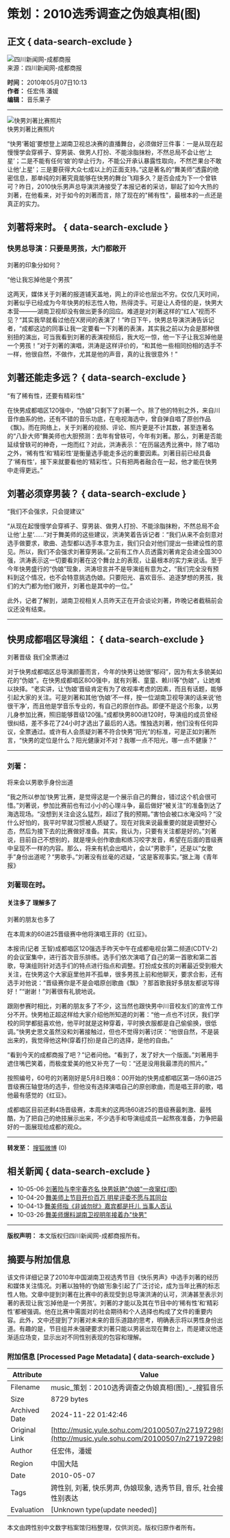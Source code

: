 # 策划：2010选秀调查之伪娘真相(图)

## 正文 { data-search-exclude }


![四川新闻网-成都商报](http://photocdn.sohu.com/20061227/Img247299768.gif)  
来源：四川新闻网-成都商报  

**时间：** 2010年05月07日10:13  
**作者：** 任宏伟 潘媛  
**编辑：** 音乐果子  

---

![快男刘著比赛照片](http://photocdn.sohu.com/20100507/Img271972991.jpg)  
快男刘著比赛照片

“快男‘著姐’要想登上湖南卫视总决赛的直播舞台，必须做好三件事：一是从现在起慢慢学会穿裤子、穿男装、做男人打扮、不能涂脂抹粉，不然总局不会让他‘上星’；二是不能有任何‘娘’的举止行为，不能公开承认暴露性取向，不然芒果台不敢让他‘上星’；三是要获得大众七成以上的正面支持。”这是著名的“舞美师”透露的绝密信息，那单纯的刘著究竟能够在快男的舞台飞翔多久？是否会成为下一个曾轶可？昨日，2010快乐男声总导演洪涛接受了本报记者的采访，聊起了如今大热的刘著，在他看来，对于如今的刘著而言，除了现在的"稀有性"，最根本的一点还是真正的实力。

## 刘著将来时。 { data-search-exclude }

### 快男总导演：只要是男孩，大门都敞开

刘著的印象分如何？

“他让我忘掉他是个男孩”

这两天，媒体关于刘著的报道铺天盖地，网上的评论也层出不穷。仅仅几天时间，刘著似乎已经成为今年快男的标志性人物，热得烫手。可是让人奇怪的是，快男大本营———湖南卫视却没有做出更多的回应。难道是对刘著这样的“红人”视而不见？“其实我早就看过他在X房间的表演了！”昨日下午，快男总导演洪涛告诉记者，“成都这边的同事让我一定要看一下刘著的表演，其实我之前以为会是那种很别扭的演出，可当我看到刘著的表演视频后，我大吃一惊，他一下子让我忘掉他是一个男孩！”对于刘著的演唱，洪涛是这样评价的，“和其他一些相同扮相的选手不一样，他很自然，不做作，尤其是他的声音，真的让我很意外！”

## 刘著还能走多远？ { data-search-exclude }

“有了稀有性，还要有精彩性”

在快男成都唱区120强中，“伪娘”只剩下了刘著一个。除了他的特别之外，来自川音作曲系的他，还有不错的音乐功底，在电视海选中，曾自弹自唱了原创作品《飘》。而在网络上，关于刘著的视频、评论、照片更是不计其数，甚至连著名的“八卦大师”舞美师也大胆预测：去年有曾轶可，今年有刘著。那么，刘著是否能延续曾轶可的神奇，一炮而红？对此，洪涛表示：“在历届选秀比赛中，除了唱功之外，‘稀有性’和‘精彩性’是衡量选手能走多远的重要因素。刘著目前已经具备了‘稀有性’，接下来就要看他的‘精彩性’。只有把两者融合在一起，他才能在快男中走得更远。”

## 刘著必须穿男装？ { data-search-exclude }

“我们不会强求，只会提建议”

“从现在起慢慢学会穿裤子、穿男装、做男人打扮、不能涂脂抹粉，不然总局不会让他‘上星’……”对于舞美师的这些建议，洪涛笑着告诉记者：“我们从来不会刻意对选手做要求，歌曲、造型都以选手本意为主，我们只会对他们提出一些建设性的意见。所以，我们不会强求刘著穿男装。”之前有工作人员透露刘著肯定会进全国300强，洪涛表示这一切要看刘著在这个舞台上的表现，让最根本的实力来说话。至于今年快男盛行的“伪娘”现象，洪涛坦言并不是导演组有意为之，“我们完全没有预料到这个情况，也不会特意挑选伪娘。只要阳光、喜欢音乐、追逐梦想的男孩，我们的大门都为他们敞开，刘著也是其中的一位。”

此外，记者了解到，湖南卫视相关人员昨天正在开会谈论刘著，昨晚记者截稿前会议还没有结束。

---

## 快男成都唱区导演组： { data-search-exclude }

刘著晋级 我们全票通过

对于快男成都唱区总导演颜蕾而言，今年的快男让她很“郁闷”，因为有太多貌美如花的“伪娘”。在快男成都唱区800强中，就有刘著、童童、赖川等“伪娘”，让她难以抉择。“老实讲，让‘伪娘’晋级肯定有为了收视率考虑的因素，而且有话题，能够引起大家的关注。可是刘著和其他‘伪娘’不一样，按一位湖南卫视导演的话来说‘他很干净’，而且他是学音乐专业的，有自己的原创作品。即便不是这个形象，以男儿身参加比赛，照旧能够晋级120强。”成都快男800进120时，导演组的成员曾经很纠结，差不多花了24小时才选出了最后的人选。惟独选刘著，他们没有任何异议，全票通过。或许有人会质疑刘著不符合快男“阳光”的标准，可是正如刘著所言，“快男的定位是什么？阳光健康对不对？我哪一点不阳光，哪一点不健康？”  

---

### 刘著：

将来会以男歌手身份出道

“我之所以参加‘快男’比赛，是觉得这是一个展示自己的舞台，错过这个机会很可惜。”刘著说，参加比赛前也有过小小的心理斗争，最后做好“被关注”的准备到达了海选现场。“没想到关注会这么猛烈，超过了我的预期。”害怕会被口水淹没吗？“没什么好怕的，我平时早就习惯被人质疑了。现在对我来说最重要的就是调整好心态，然后为接下去的比赛做好准备。其实，我认为，只要有关注都是好的。”刘著说，目前自己不想别的，就是埋头创作歌曲和练习咬字发音，希望在后面的晋级赛中呈现不一样的内容。那么，将来有机会出唱片，会以“男歌手”，还是以“女歌手”身份出道呢？“男歌手。”刘著没有丝毫的迟疑，“这是客观事实。”据上海《青年报》

### 刘著现在时。

#### 关注多了 理解多了

刘著的朋友也多了

在本周末的60进25晋级赛中他将演唱王菲的《红豆》。

本报讯(记者 王智)成都唱区120强选手昨天中午在成都电视台第二频道(CDTV-2)的会议室集中，进行首次音乐排练。选手们依次演唱了自己的第一首歌和第二首歌，导演组则针对选手们的特点进行指点和调整。打扮成女孩的刘著最近受到极大关注，在快男这个大家庭里他并不孤单，很多男孩上前和他聊天，要求合影，还有选手对他说：“晋级赛你是不是会唱原创歌曲《飘》？那首歌我好多朋友都说写得好！”“谢谢！”刘著很有礼貌地说。

跟刚参赛时相比，刘著的朋友多了不少，这当然也跟快男中川音校友们的宣传工作分不开。快男柏正超这样给大家介绍他所知道的刘著：“他一点也不讨厌，我们学校的同学都挺喜欢他，他平时就是这种穿着，平时换衣服都是自己偷偷换，很低调。”快男史思文虽然没和刘著接触过，但也不觉得刘著讨厌：“他很自然，不是装出来的，我觉得他这种(穿着打扮)是自己的选择，是他的自由。”

“看到今天的成都商报了吧？”记者问他。“看到了，发了好大一个版面。”刘著用手遮住嘴巴笑着，而极度爱美的他又补充了一句：“还是没用我最漂亮的照片。”

按照编号，60号的刘著刚好是5月8日晚8：00开始的快男成都唱区第一场60进25晋级赛压轴登场的选手，但他没有选择演唱自己的原创歌曲，而是唱王菲的歌，唱他最有感觉的《红豆》。

成都唱区目前还剩4场晋级赛，本周末的这两场60进25的晋级赛最刺激、最残酷，为了把自己的绝技展示出来，不少选手和导演组成员一起熬夜准备，力争把最好的一面展现给成都的观众。

--- 

**转发至：** [搜狐微博](http://comment2.news.sohu.com/t_271972989.html) (0) 

## 相关新闻 { data-search-exclude }

-   10-05-06·[刘著险与李宇春齐名 快男妖艳"伪娘"一夜窜红(图)](http://music.yule.sohu.com/20100506/n271947695.shtml)
-   10-04-20·[舞美师上节目开价百万 明星评委不愿与其同台](http://yule.sohu.com/20100420/n271619564.shtml)
-   10-04-13·[舞美师指《非诚勿扰》嘉宾都是托儿 当事人否认](http://yule.sohu.com/20100326/n271108854.shtml)
-   10-03-26·[舞美师爆料湖南卫视明年接着办"快男"](http://yule.sohu.com/20090905/n266483574.shtml)

--- 

**版权声明：** 本文版权归四川新闻网-成都商报所有。  


## 摘要与附加信息

<!-- tcd_abstract -->
该文件详细记录了2010年中国湖南卫视选秀节目《快乐男声》中选手刘著的经历和媒体关注情况。刘著以独特的‘伪娘’形象引起了广泛讨论，成为当年比赛的标志性人物。文章中提到刘著在比赛中的表现受到总导演洪涛的认可，洪涛甚至表示刘著的表现让我‘忘掉他是一个男孩’。刘著的才能以及其在节目中的‘稀有性’和‘精彩性’都被强调。他在比赛中需面对的社会期待和个人选择也构成了文件的重要内容。此外，文中还提到了刘著对未来的音乐道路的思考，明确表示将以男性身份出道。有趣的是，节目组并未强硬要求刘著只能以男装出现在舞台上，而是建议他逐渐适应场变，显示出对不同性别表现的包容和理解。
<!-- tcd_abstract_end -->

### 附加信息 [Processed Page Metadata] { data-search-exclude }

| Attribute       | Value                                  |
|-----------------|----------------------------------------|
| Filename        | music_策划：2010选秀调查之伪娘真相(图)_-_搜狐音乐.md                             |
| Size            | 8729 bytes                           |
| Archived Date   | 2024-11-22 01:42:46                             |
| Original Link   | [http://music.yule.sohu.com/20100507/n271972989.shtml](http://music.yule.sohu.com/20100507/n271972989.shtml)                       |
| Author          | 任宏伟，潘媛                               |
| Region          | 中国大陆                               |
| Date            | 2010-05-07                                 |
| Tags            | 跨性别, 刘著, 快乐男声, 伪娘现象, 选秀节目, 音乐, 社会接受度, 性别表达                                 |
| Evaluation            | [Unknown type(update needed)]                                 |
<!-- tcd_table_end -->

本文由跨性别中文数字档案馆归档整理，仅供浏览。版权归原作者所有。
